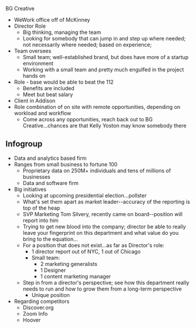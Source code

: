 BG Creative 

- WeWork office off of McKinney
- Director Role
  - Big thinking, managing the team
  - Looking for somebody that can jump in and step up where needed; not necessarily where needed; based on experience;
- Team oversees
  - Small team; well-established brand, but does have more of a startup environment
  - Working with a small team and pretty much engulfed in the project hands on
- Role - base would be able to beat the 112
  - Benefits are included
  - Meet but beat salary
- Client in Addison
- Role combination of on site with remote opportunities, depending on workload and workflow
  - Come across any opportunities, reach back out to BG Creative...chances are that Kelly Yoston may know somebody there

## Infogroup

- Data and analytics based firm
- Ranges from small business to fortune 100
  - Proprietary data on 250M+ individuals and tens of millions of businesses
  - Data and software firm
- Big initiatives
  - Looking at upcoming presidential election...pollster
  - What's set them apart as market leader--accuracy of the reporting is top of the heap
  - SVP Marketing Tom Silvery, recently came on board--position will report into him
  - Trying to get new blood into the company; director be able to really leave your fingerprint on this department and what value do you bring to the equation...
  - For a position that does not exist...as far as Director's role:
    - 1 director report out of NYC, 1 out of Chicago
    - Small team: 
      - 2 marketing generalists
      - 1 Designer
      - 1 content marketing manager
  - Step in from a director's perspective; see how this department really needs to run and how to grow them from a long-term perspective
    - Unique position
- Regarding competitors
  - Discover.org
  - Zoom Info
  - Hoover